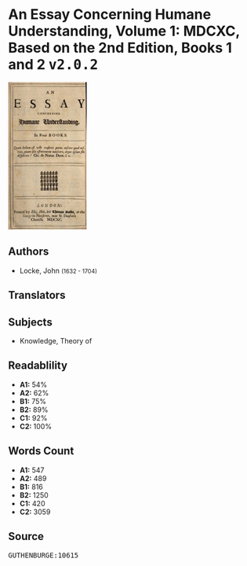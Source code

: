 # An Essay Concerning Humane Understanding, Volume 1: MDCXC, Based on the 2nd Edition, Books 1 and 2 <kbd>v2.0.2</kbd>

![](./cover.medium.jpg "")

## Authors


 - Locke, John <small>(1632 - 1704)</small>

## Translators



## Subjects


 - Knowledge, Theory of

## Readablility


 - **A1:** 54%
 - **A2:** 62%
 - **B1:** 75%
 - **B2:** 89%
 - **C1:** 92%
 - **C2:** 100%

## Words Count


 - **A1:** 547
 - **A2:** 489
 - **B1:** 816
 - **B2:** 1250
 - **C1:** 420
 - **C2:** 3059

## Source


<kbd>GUTHENBURGE:10615</kbd>
